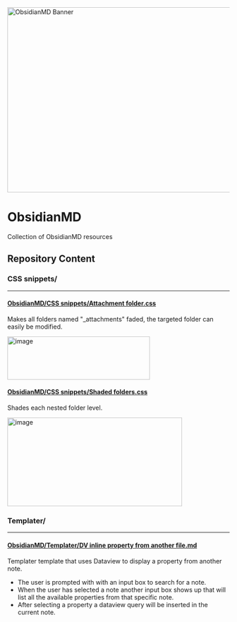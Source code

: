 
<img width="1531" height="420" alt="ObsidianMD Banner" src="https://github.com/user-attachments/assets/ca6cd6a3-fa05-479a-9b44-846518d0f41a" />

# ObsidianMD
Collection of ObsidianMD resources

## Repository Content

### CSS snippets/

---
#### [ObsidianMD/CSS snippets/Attachment folder.css](https://github.com/elvarb/ObsidianMD/blob/main/CSS%20snippets/Attachment%20folder.css)
Makes all folders named "_attachments" faded, the targeted folder can easily be modified.

<img width="323" height="98" alt="image" src="https://github.com/user-attachments/assets/7d518ca2-858f-419d-9cbe-9012c0915de3" />


#### [ObsidianMD/CSS snippets/Shaded folders.css](https://github.com/elvarb/ObsidianMD/blob/main/CSS%20snippets/Shaded%20folders.css)
Shades each nested folder level.

<img width="396" height="201" alt="image" src="https://github.com/user-attachments/assets/26770e81-8cd2-4b52-a576-dcb6c2888713" />


### Templater/

---
#### [ObsidianMD/Templater/DV inline property from another file.md](https://github.com/elvarb/ObsidianMD/blob/main/Templater/DV%20inline%20property%20from%20another%20file.md?plain=1)
Templater template that uses Dataview to display a property from another note.
- The user is prompted with with an input box to search for a note. 
- When the user has selected a note another input box shows up that will list all the available properties from that specific note.
- After selecting a property a dataview query will be inserted in the current note.
